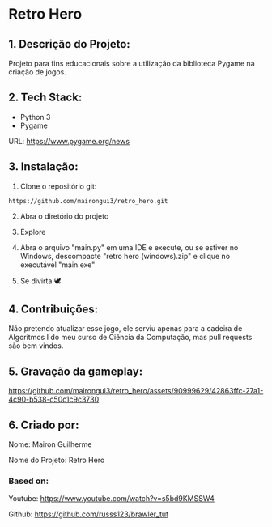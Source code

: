 # Retro Hero

## 1. Descrição do Projeto:

  Projeto para fins educacionais sobre a utilização da biblioteca Pygame na criação de jogos.

## 2. Tech Stack:

  - Python 3
  - Pygame

  URL: [https://www.pygame.org/news ](https://www.pygame.org/news)

## 3. Instalação:

  1. Clone o repositório git:

  ```
  https://github.com/mairongui3/retro_hero.git
  ```

  2. Abra o diretório do projeto

  3. Explore

  4. Abra o arquivo "main.py" em uma IDE e execute, ou se estiver no Windows, descompacte "retro hero (windows).zip" e clique no executável "main.exe"

  5. Se divirta 🕊️

## 4. Contribuições:

  Não pretendo atualizar esse jogo, ele serviu apenas para a cadeira de Algorítmos I do meu curso de Ciência da Computação, mas pull requests são bem vindos.

## 5. Gravação da gameplay:

https://github.com/mairongui3/retro_hero/assets/90999629/42863ffc-27a1-4c90-b538-c50c1c9c3730

## 6. Criado por:

  Nome: Mairon Guilherme

  Nome do Projeto: Retro Hero

### Based on:
 
  Youtube: https://www.youtube.com/watch?v=s5bd9KMSSW4

  Github: https://github.com/russs123/brawler_tut

